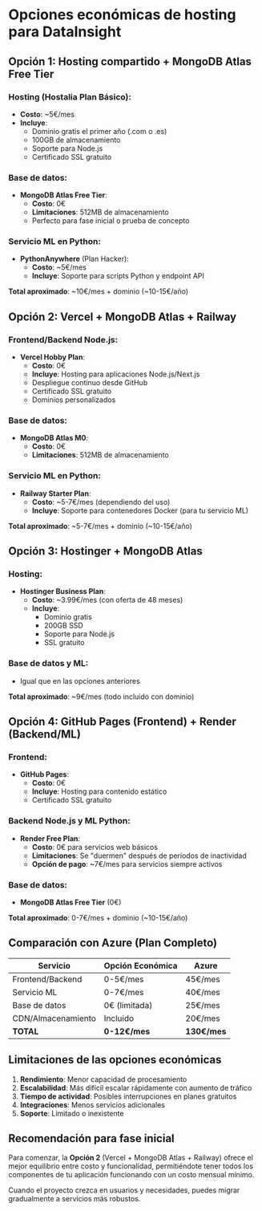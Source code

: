 # Opciones económicas de hosting para DataInsight

## Opción 1: Hosting compartido + MongoDB Atlas Free Tier

### Hosting (Hostalia Plan Básico):
- **Costo**: ~5€/mes
- **Incluye**: 
  - Dominio gratis el primer año (.com o .es)
  - 100GB de almacenamiento
  - Soporte para Node.js
  - Certificado SSL gratuito

### Base de datos:
- **MongoDB Atlas Free Tier**:
  - **Costo**: 0€
  - **Limitaciones**: 512MB de almacenamiento
  - Perfecto para fase inicial o prueba de concepto

### Servicio ML en Python:
- **PythonAnywhere** (Plan Hacker):
  - **Costo**: ~5€/mes
  - **Incluye**: Soporte para scripts Python y endpoint API

**Total aproximado**: ~10€/mes + dominio (~10-15€/año)

## Opción 2: Vercel + MongoDB Atlas + Railway

### Frontend/Backend Node.js:
- **Vercel Hobby Plan**:
  - **Costo**: 0€
  - **Incluye**: Hosting para aplicaciones Node.js/Next.js
  - Despliegue continuo desde GitHub
  - Certificado SSL gratuito
  - Dominios personalizados

### Base de datos:
- **MongoDB Atlas M0**:
  - **Costo**: 0€
  - **Limitaciones**: 512MB de almacenamiento

### Servicio ML en Python:
- **Railway Starter Plan**:
  - **Costo**: ~5-7€/mes (dependiendo del uso)
  - **Incluye**: Soporte para contenedores Docker (para tu servicio ML)

**Total aproximado**: ~5-7€/mes + dominio (~10-15€/año)

## Opción 3: Hostinger + MongoDB Atlas

### Hosting:
- **Hostinger Business Plan**:
  - **Costo**: ~3.99€/mes (con oferta de 48 meses)
  - **Incluye**: 
    - Dominio gratis
    - 200GB SSD
    - Soporte para Node.js
    - SSL gratuito

### Base de datos y ML:
- Igual que en las opciones anteriores

**Total aproximado**: ~9€/mes (todo incluido con dominio)

## Opción 4: GitHub Pages (Frontend) + Render (Backend/ML)

### Frontend:
- **GitHub Pages**:
  - **Costo**: 0€
  - **Incluye**: Hosting para contenido estático
  - Certificado SSL gratuito

### Backend Node.js y ML Python:
- **Render Free Plan**:
  - **Costo**: 0€ para servicios web básicos
  - **Limitaciones**: Se "duermen" después de períodos de inactividad
  - **Opción de pago**: ~7€/mes para servicios siempre activos

### Base de datos:
- **MongoDB Atlas Free Tier** (0€)

**Total aproximado**: 0-7€/mes + dominio (~10-15€/año)

## Comparación con Azure (Plan Completo)

| Servicio | Opción Económica | Azure |
|----------|------------------|-------|
| Frontend/Backend | 0-5€/mes | 45€/mes |
| Servicio ML | 0-7€/mes | 40€/mes |
| Base de datos | 0€ (limitada) | 25€/mes |
| CDN/Almacenamiento | Incluido | 20€/mes |
| **TOTAL** | **0-12€/mes** | **130€/mes** |

## Limitaciones de las opciones económicas

1. **Rendimiento**: Menor capacidad de procesamiento
2. **Escalabilidad**: Más difícil escalar rápidamente con aumento de tráfico
3. **Tiempo de actividad**: Posibles interrupciones en planes gratuitos
4. **Integraciones**: Menos servicios adicionales
5. **Soporte**: Limitado o inexistente

## Recomendación para fase inicial

Para comenzar, la **Opción 2** (Vercel + MongoDB Atlas + Railway) ofrece el mejor equilibrio entre costo y funcionalidad, permitiéndote tener todos los componentes de tu aplicación funcionando con un costo mensual mínimo.

Cuando el proyecto crezca en usuarios y necesidades, puedes migrar gradualmente a servicios más robustos.
